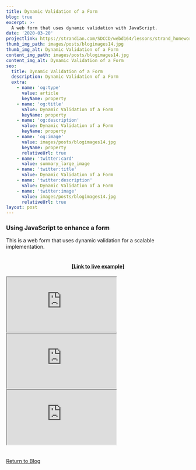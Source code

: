 ```yaml
---
title: Dynamic Validation of a Form
blog: true
excerpt: >-
  A web form that uses dynamic validation with JavaScript.
date: '2020-03-20'
projectlink: https://strandian.com/SDCCD/webd164/lessons/strand_homework-5.html
thumb_img_path: images/posts/blogimages14.jpg
thumb_img_alt: Dynamic Validation of a Form
content_img_path: images/posts/blogimages14.jpg
content_img_alt: Dynamic Validation of a Form
seo:
  title: Dynamic Validation of a Form
  description: Dynamic Validation of a Form
  extra:
    - name: 'og:type'
      value: article
      keyName: property
    - name: 'og:title'
      value: Dynamic Validation of a Form
      keyName: property
    - name: 'og:description'
      value: Dynamic Validation of a Form
      keyName: property
    - name: 'og:image'
      value: images/posts/blogimages14.jpg
      keyName: property
      relativeUrl: true
    - name: 'twitter:card'
      value: summary_large_image
    - name: 'twitter:title'
      value: Dynamic Validation of a Form
    - name: 'twitter:description'
      value: Dynamic Validation of a Form
    - name: 'twitter:image'
      value: images/posts/blogimages14.jpg
      relativeUrl: true
layout: post
---
```


### Using JavaScript to enhance a form
This is a web form that uses dynamic validation for a scalable implementation.
<br/>
<br/>
<h4 align="center"><a href="https://strandian.com/SDCCD/webd164/lessons/strand_homework-5.html" target="_blank">[Link to live example]</a></h4>
<div id="hideweb1">
  <div class="thumbnail-container" title="Web Development Portfolio"><a href="https://strandian.com/SDCCD/webd164/lessons/strand_homework-5.html" target="_blank">
    <div class="thumbnail">
      <iframe sandbox src="https://strandian.com/SDCCD/webd164/lessons/strand_homework-5.html" onload="this.style.opacity = 1"></iframe>
    </div>
    </a> </div>
</div>
<div id="hideweb2">
  <div class="thumbnail-container" title="Web Development Portfolio"><a href="https://strandian.com/SDCCD/webd164/lessons/strand_homework-5.html" target="_blank">
    <div class="thumbnail">
      <iframe sandbox src="https://strandian.com/SDCCD/webd164/lessons/strand_homework-5.html" onload="this.style.opacity = 1"></iframe>
    </div>
    </a> </div>
</div>
<div id="hideweb3">
  <div class="thumbnail-container" title="Web Development Portfolio"><a href="https://strandian.com/SDCCD/webd164/lessons/strand_homework-5.html" target="_blank">
    <div class="thumbnail">
      <iframe sandbox src="https://strandian.com/SDCCD/webd164/lessons/strand_homework-5.html" onload="this.style.opacity = 1"></iframe>
    </div>
    </a> </div>
</div>

<!-- Lorem ipsum dolor sit amet, consectetur adipiscing elit, sed do eiusmod tempor incididunt ut labore et dolore magna aliqua. Arcu ac tortor dignissim convallis. Enim lobortis scelerisque fermentum dui faucibus. Arcu bibendum at varius vel. In arcu cursus euismod quis viverra nibh cras pulvinar mattis.

<p class="codepen" data-height="300" data-default-tab="html,result" data-slug-hash="ZEXyOEj" data-user="strandian" style="height: 300px; box-sizing: border-box; display: flex; align-items: center; justify-content: center; border: 2px solid; margin: 1em 0; padding: 1em;">
  <span>See the Pen <a href="https://codepen.io/strandian/pen/ZEXyOEj">
  Calculator with JavaScript</a> by Ian Strand (<a href="https://codepen.io/strandian">@strandian</a>)
  on <a href="https://codepen.io">CodePen</a>.</span>
</p> -->

<br />
<br />
<a class="button" href="/blog/">
  Return to Blog
</a>

<script async src="https://cpwebassets.codepen.io/assets/embed/ei.js"></script>